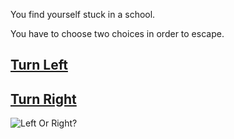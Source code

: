 You find yourself stuck in a school.

You have to choose two choices in order to escape.

## [Turn Left](door-1/room1.md)
## [Turn Right](door-2/choose-side.md)

![Left Or Right?](https://vectorportal.com/storage/lane-turns-left-and-right.jpg)
